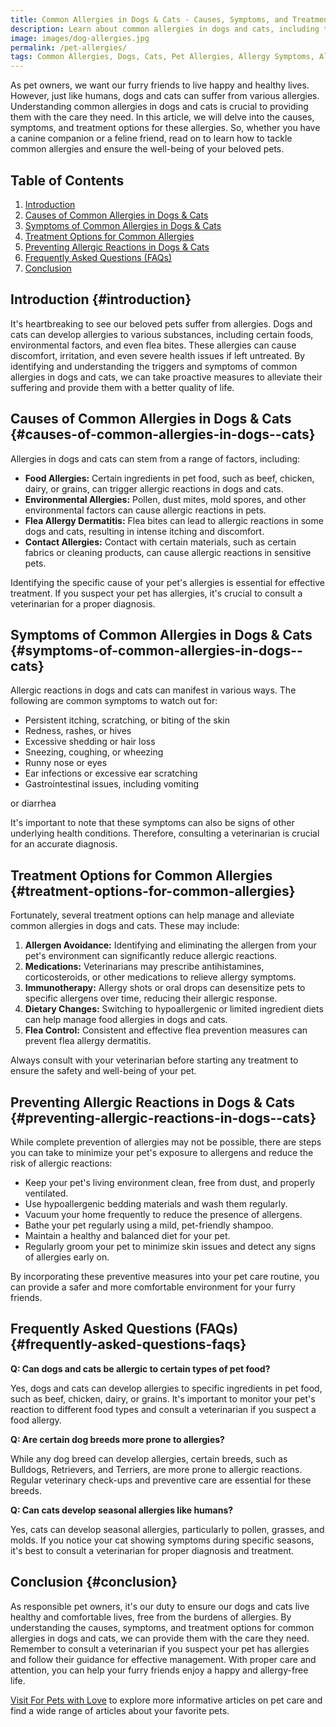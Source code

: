 ```yaml
---
title: Common Allergies in Dogs & Cats - Causes, Symptoms, and Treatment
description: Learn about common allergies in dogs and cats, including their causes, symptoms, and effective treatment options. Discover how to keep your pets healthy and allergy-free.
image: images/dog-allergies.jpg
permalink: /pet-allergies/
tags: Common Allergies, Dogs, Cats, Pet Allergies, Allergy Symptoms, Allergy Treatment
---
```



As pet owners, we want our furry friends to live happy and healthy lives. However, just like humans, dogs and cats can suffer from various allergies. Understanding common allergies in dogs and cats is crucial to providing them with the care they need. In this article, we will delve into the causes, symptoms, and treatment options for these allergies. So, whether you have a canine companion or a feline friend, read on to learn how to tackle common allergies and ensure the well-being of your beloved pets.

## Table of Contents

1. [Introduction](#introduction)
2. [Causes of Common Allergies in Dogs & Cats](#causes-of-common-allergies-in-dogs--cats)
3. [Symptoms of Common Allergies in Dogs & Cats](#symptoms-of-common-allergies-in-dogs--cats)
4. [Treatment Options for Common Allergies](#treatment-options-for-common-allergies)
5. [Preventing Allergic Reactions in Dogs & Cats](#preventing-allergic-reactions-in-dogs--cats)
6. [Frequently Asked Questions (FAQs)](#frequently-asked-questions-faqs)
7. [Conclusion](#conclusion)

## Introduction {#introduction}

It's heartbreaking to see our beloved pets suffer from allergies. Dogs and cats can develop allergies to various substances, including certain foods, environmental factors, and even flea bites. These allergies can cause discomfort, irritation, and even severe health issues if left untreated. By identifying and understanding the triggers and symptoms of common allergies in dogs and cats, we can take proactive measures to alleviate their suffering and provide them with a better quality of life.

## Causes of Common Allergies in Dogs & Cats {#causes-of-common-allergies-in-dogs--cats}

Allergies in dogs and cats can stem from a range of factors, including:

- **Food Allergies:** Certain ingredients in pet food, such as beef, chicken, dairy, or grains, can trigger allergic reactions in dogs and cats.
- **Environmental Allergies:** Pollen, dust mites, mold spores, and other environmental factors can cause allergic reactions in pets.
- **Flea Allergy Dermatitis:** Flea bites can lead to allergic reactions in some dogs and cats, resulting in intense itching and discomfort.
- **Contact Allergies:** Contact with certain materials, such as certain fabrics or cleaning products, can cause allergic reactions in sensitive pets.

Identifying the specific cause of your pet's allergies is essential for effective treatment. If you suspect your pet has allergies, it's crucial to consult a veterinarian for a proper diagnosis.

## Symptoms of Common Allergies in Dogs & Cats {#symptoms-of-common-allergies-in-dogs--cats}

Allergic reactions in dogs and cats can manifest in various ways. The following are common symptoms to watch out for:

- Persistent itching, scratching, or biting of the skin
- Redness, rashes, or hives
- Excessive shedding or hair loss
- Sneezing, coughing, or wheezing
- Runny nose or eyes
- Ear infections or excessive ear scratching
- Gastrointestinal issues, including vomiting

 or diarrhea

It's important to note that these symptoms can also be signs of other underlying health conditions. Therefore, consulting a veterinarian is crucial for an accurate diagnosis.

## Treatment Options for Common Allergies {#treatment-options-for-common-allergies}

Fortunately, several treatment options can help manage and alleviate common allergies in dogs and cats. These may include:

1. **Allergen Avoidance:** Identifying and eliminating the allergen from your pet's environment can significantly reduce allergic reactions.
2. **Medications:** Veterinarians may prescribe antihistamines, corticosteroids, or other medications to relieve allergy symptoms.
3. **Immunotherapy:** Allergy shots or oral drops can desensitize pets to specific allergens over time, reducing their allergic response.
4. **Dietary Changes:** Switching to hypoallergenic or limited ingredient diets can help manage food allergies in dogs and cats.
5. **Flea Control:** Consistent and effective flea prevention measures can prevent flea allergy dermatitis.

Always consult with your veterinarian before starting any treatment to ensure the safety and well-being of your pet.

## Preventing Allergic Reactions in Dogs & Cats {#preventing-allergic-reactions-in-dogs--cats}

While complete prevention of allergies may not be possible, there are steps you can take to minimize your pet's exposure to allergens and reduce the risk of allergic reactions:

- Keep your pet's living environment clean, free from dust, and properly ventilated.
- Use hypoallergenic bedding materials and wash them regularly.
- Vacuum your home frequently to reduce the presence of allergens.
- Bathe your pet regularly using a mild, pet-friendly shampoo.
- Maintain a healthy and balanced diet for your pet.
- Regularly groom your pet to minimize skin issues and detect any signs of allergies early on.

By incorporating these preventive measures into your pet care routine, you can provide a safer and more comfortable environment for your furry friends.

## Frequently Asked Questions (FAQs) {#frequently-asked-questions-faqs}

**Q: Can dogs and cats be allergic to certain types of pet food?**

Yes, dogs and cats can develop allergies to specific ingredients in pet food, such as beef, chicken, dairy, or grains. It's important to monitor your pet's reaction to different food types and consult a veterinarian if you suspect a food allergy.

**Q: Are certain dog breeds more prone to allergies?**

While any dog breed can develop allergies, certain breeds, such as Bulldogs, Retrievers, and Terriers, are more prone to allergic reactions. Regular veterinary check-ups and preventive care are essential for these breeds.

**Q: Can cats develop seasonal allergies like humans?**

Yes, cats can develop seasonal allergies, particularly to pollen, grasses, and molds. If you notice your cat showing symptoms during specific seasons, it's best to consult a veterinarian for proper diagnosis and treatment.


## Conclusion {#conclusion}

As responsible pet owners, it's our duty to ensure our dogs and cats live healthy and comfortable lives, free from the burdens of allergies. By understanding the causes, symptoms, and treatment options for common allergies in dogs and cats, we can provide them with the care they need. Remember to consult a veterinarian if you suspect your pet has allergies and follow their guidance for effective management. With proper care and attention, you can help your furry friends enjoy a happy and allergy-free life.

[Visit For Pets with Love](https://forpetswithlove.com/) to explore more informative articles on pet care and find a wide range of articles about your favorite pets.